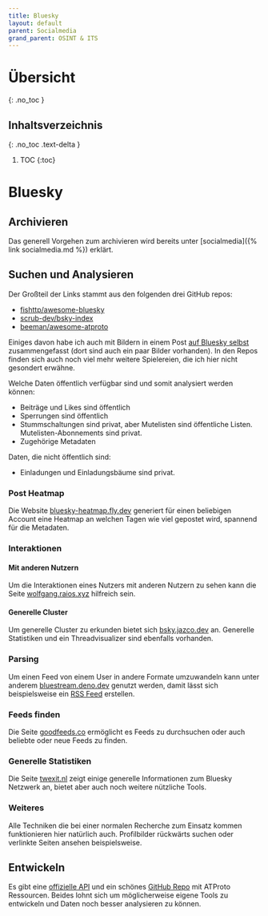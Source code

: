 ```yaml
---
title: Bluesky
layout: default
parent: Socialmedia
grand_parent: OSINT & ITS
---
```


# Übersicht
{: .no_toc }

## Inhaltsverzeichnis
{: .no_toc .text-delta }

1. TOC
{:toc}

# Bluesky

## Archivieren
Das generell Vorgehen zum archivieren wird bereits unter [socialmedia]({% link socialmedia.md %}) erklärt.

## Suchen und Analysieren
Der Großteil der Links stammt aus den folgenden drei GitHub repos:
- [fishttp/awesome-bluesky](https://github.com/fishttp/awesome-bluesky)
- [scrub-dev/bsky-index](https://github.com/scrub-dev/bsky-index/)
- [beeman/awesome-atproto](https://github.com/beeman/awesome-atproto)

Einiges davon habe ich auch mit Bildern in einem Post [auf Bluesky selbst](https://bsky.app/profile/genericzoomer.bsky.social/post/3kcsfq3bsri2r) zusammengefasst (dort sind auch ein paar Bilder vorhanden).
In den Repos finden sich auch noch viel mehr weitere Spielereien, die ich hier nicht gesondert erwähne.

Welche Daten öffentlich verfügbar sind und somit analysiert werden können:
- Beiträge und Likes sind öffentlich
- Sperrungen sind öffentlich
- Stummschaltungen sind privat, aber Mutelisten sind öffentliche Listen. Mutelisten-Abonnements sind privat.
- Zugehörige Metadaten

Daten, die nicht öffentlich sind:
- Einladungen und Einladungsbäume sind privat.

### Post Heatmap
Die Website [bluesky-heatmap.fly.dev](https://bluesky-heatmap.fly.dev/) generiert für einen beliebigen Account eine Heatmap an welchen Tagen wie viel gepostet wird, spannend für die Metadaten.

### Interaktionen

#### Mit anderen Nutzern
Um die Interaktionen eines Nutzers mit anderen Nutzern zu sehen kann die Seite [wolfgang.raios.xyz](https://wolfgang.raios.xyz/interactions) hilfreich sein.

#### Generelle Cluster
Um generelle Cluster zu erkunden bietet sich [bsky.jazco.dev](https://bsky.jazco.dev/atlas) an.
Generelle Statistiken und ein Threadvisualizer sind ebenfalls vorhanden.

### Parsing
Um einen Feed von einem User in andere Formate umzuwandeln kann unter anderem [bluestream.deno.dev](https://bluestream.deno.dev/) genutzt werden, damit lässt sich beispielsweise ein [RSS Feed](https://de.wikipedia.org/wiki/RSS_(Web-Feed)) erstellen.

### Feeds finden
Die Seite [goodfeeds.co](https://goodfeeds.co/) ermöglicht es Feeds zu durchsuchen oder auch beliebte oder neue Feeds zu finden.

### Generelle Statistiken
Die Seite [twexit.nl](https://twexit.nl) zeigt einige generelle Informationen zum Bluesky Netzwerk an, bietet aber auch noch weitere nützliche Tools.

### Weiteres
Alle Techniken die bei einer normalen Recherche zum Einsatz kommen funktionieren hier natürlich auch.
Profilbilder rückwärts suchen oder verlinkte Seiten ansehen beispielsweise. 

## Entwickeln
Es gibt eine [offizielle API](https://blueskyapi.io/docs/api) und ein schönes [GitHub Repo](https://github.com/beeman/awesome-atproto) mit ATProto Ressourcen.
Beides lohnt sich um möglicherweise eigene Tools zu entwickeln und Daten noch besser analysieren zu können.